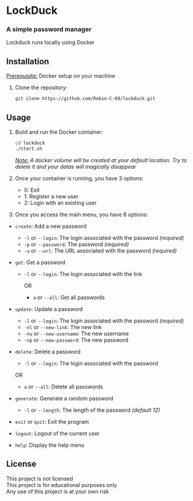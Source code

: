 # LockDuck

### A simple password manager

Lockduck runs locally using Docker

## Installation

<ins>Prerequisite:</ins> Docker setup on your machine

1. Clone the repository:
    ```sh
    git clone https://github.com/Robin-C-69/lockduck.git
    ```

## Usage

1. Build and run the Docker container:
    ```sh
    cd lockduck
    ./start.sh
    ```
   *<ins>Note:</ins> A docker volume will be created at your default location. Try to delete it and your datas will magically disappear*

2. Once your container is running, you have 3 options:
   - 0: Exit
   - 1: Register a new user
   - 2: Login with an existing user
   
3. Once you access the main menu, you have 8 options:
- `create`: Add a new password
  - `-l` or `--login`: The login associated with the password *(required)*
  - `-p` or `--password`: The password *(required)*
  - `-u` or `--url`: The URL associated with the password *(required)*


- `get`: Get a password
  - `-l` or `--login`: The login associated with the link
      
      OR
      - `a` or `--all`: Get all passwords


- `update`: Update a password
  - `-l` or `--login`: The login associated with the password *(required)*
  - `-nl` or `--new-link`: The new link
  - `-nu` or `--new-username`: The new username
  - `-np` or `--new-password`: The new password

      
- `delete`: Delete a password
  - `-l` or `--login`: The login associated with the password
      
  OR
  - `a` or `--all`: Delete all passwords


- `generate`: Generate a random password
  - `-l` or `--length`: The length of the password *(default 12)*


- `exit` or `quit`: Exit the program


- `logout`: Logout of the current user


- `help`: Display the help menu

## License

This project is not licensed<br>
This project is for educational purposes only<br>
Any use of this project is at your own risk

